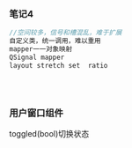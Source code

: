 ### 笔记4

~~~~c++
//空间较多，信号和槽混乱，难于扩展
自定义类，统一调用，难以重用
mapper一一对象映射
QSignal mapper
layout stretch set  ratio





~~~~



### 用户窗口组件

toggled(bool)切换状态

